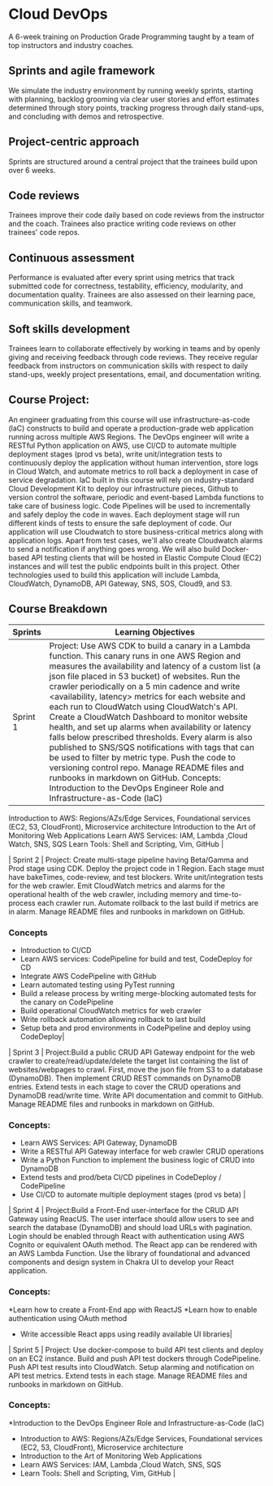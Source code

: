 # Cloud DevOps  
A 6-week training on Production Grade Programming taught by a team of top instructors and industry coaches. 
## Sprints and agile framework
We simulate the industry environment by running weekly sprints, starting with planning, backlog grooming via clear user stories and effort estimates determined through story points, tracking progress through daily stand-ups, and concluding with demos and retrospective. 
## Project-centric approach
 Sprints are structured around a central project that the trainees build upon over 6 weeks. 
## Code reviews
 Trainees improve their code daily based on code reviews from the instructor and the coach. Trainees also practice writing code reviews on other trainees' code repos. 
## Continuous assessment
 Performance is evaluated after every sprint using metrics that track submitted code for correctness, testability, efficiency, modularity, and documentation quality. Trainees are also assessed on their learning pace, communication skills, and teamwork. 
## Soft skills development
 Trainees learn to collaborate effectively by working in teams and by openly giving and receiving feedback through code reviews. They receive regular feedback from instructors on communication skills with respect to daily stand-ups, weekly project presentations, email, and documentation writing.
 
## Course Project:
An engineer graduating from this course will use infrastructure-as-code (laC) constructs to build and operate a production-grade web application running across multiple AWS Regions. The DevOps engineer will write a RESTful Python application on AWS, use Cl/CD to automate multiple deployment stages (prod vs beta), write unit/integration tests to continuously deploy the application without human intervention, store logs in Cloud Watch, and automate metrics to roll back a deployment in case of service degradation. 
laC built in this course will rely on industry-standard Cloud Development Kit to deploy our infrastructure pieces, Github to version control the software, periodic and event-based Lambda functions to take care of business logic. Code Pipelines will be used to incrementally and safely deploy the code in waves. Each deployment stage will run different kinds of tests to ensure the safe deployment of code.
Our application will use Cloudwatch to store business-critical metrics along with application logs. Apart from test cases, we'll also create Cloudwatch alarms to send a notification if anything goes wrong. We will also build Docker-based API testing clients that will be hosted in Elastic Compute Cloud (EC2) instances and will test the public endpoints built in this project. Other technologies used to build this application will include Lambda, CloudWatch, DynamoDB, API Gateway, SNS, SOS, Cloud9, and S3.

## Course Breakdown

| Sprints  | Learning Objectives |
| ----------------       | ----------------------------------- |
| Sprint 1  | Project: Use AWS CDK to build a canary in a Lambda function. This canary runs in one AWS Region and measures the availability and latency of a custom list (a json file placed in 53 bucket) of websites. Run the crawler periodically on a 5 min cadence and write <availability, latency> metrics for each website and each run to CloudWatch using CloudWatch's API. Create a CloudWatch Dashboard to monitor website health, and set up alarms when availability or latency falls below prescribed thresholds. Every alarm is also published to SNS/SQS notifications with tags that can be used to filter by metric type. Push the code to versioning control repo. Manage README files and runbooks in markdown on GitHub. Concepts:  Introduction to the DevOps Engineer Role and Infrastructure-as-Code (laC) 
  Introduction to AWS: Regions/AZs/Edge Services, Foundational services (EC2, 53, CloudFront), Microservice architecture
  Introduction to the Art of Monitoring Web Applications 
  Learn AWS Services: IAM, Lambda ,Cloud Watch, SNS, SQS 
  Learn Tools: Shell and Scripting, Vim, GitHub |  

  
| Sprint 2 | Project: Create multi-stage pipeline having Beta/Gamma and Prod stage using CDK. Deploy the project code in 1 Region. Each stage must have bakeTimes, code-review, and test blockers. Write unit/integration tests for the web crawler. Emit CloudWatch metrics and alarms for the operational health of the web crawler, including memory and time-to-process each crawler run. Automate rollback to the last build if metrics are in alarm. Manage README files and runbooks in markdown on GitHub. 
### Concepts
  * Introduction to Cl/CD 
* Learn AWS services: CodePipeline for build and test, CodeDeploy for CD 
* Integrate AWS CodePipeline with GitHub 
* Learn automated testing using PyTest running 
* Build a release process by writing merge-blocking automated tests for the canary on CodePipeline
*  Build operational CloudWatch metrics for web crawler
*  Write rollback automation allowing rollback to last build 
* Setup beta and prod environments in CodePipeline and deploy using CodeDeploy|
  
 | Sprint 3 | Project:Build a public CRUD API Gateway endpoint for the web crawler to create/read/update/delete the target list containing the list of websites/webpages to crawl. 
First, move the json file from S3 to a database (DynamoDB). Then implement CRUD REST commands on DynamoDB entries. Extend tests in each stage to cover the CRUD operations and DynamoDB read/write time. Write API documentation and commit to GitHub. Manage README files and runbooks in markdown on GitHub. 
### Concepts:  
  * Learn AWS Services: API Gateway, DynamoDB 
  * Write a RESTful API Gateway interface for web crawler CRUD operations 
  * Write a Python Function to implement the business logic of CRUD into DynamoDB
  * Extend tests and prod/beta Cl/CD pipelines in CodeDeploy / CodePipeline 
  * Use Cl/CD to automate multiple deployment stages (prod vs beta) |
  

| Sprint 4  | Project:Build a Front-End user-interface for the CRUD API Gateway using ReacUS. The user interface should allow users to see and search the database (DynamoDB) and should load URLs with pagination. Login should be enabled through React with authentication using AWS Cognito or equivalent OAuth method. The React app can be rendered with an AWS Lambda Function. Use the library of foundational and advanced components and design system in Chakra UI to develop your React application. 
### Concepts:  
*Learn how to create a Front-End app with ReactJS 
  *Learn how to enable authentication using OAuth method 
  * Write accessible React apps using readily available UI libraries|
  
 | Sprint 5 | Project: Use docker-compose to build API test clients and deploy on an EC2 instance. Build and push API test dockers through CodePipeline. Push API test results into CloudWatch. Setup alarming and notification on API test metrics. Extend tests in each stage. Manage README files and runbooks in markdown on GitHub. 
### Concepts:  
*Introduction to the DevOps Engineer Role and Infrastructure-as-Code (laC) 
* Introduction to AWS: Regions/AZs/Edge Services, Foundational services (EC2, 53, CloudFront), Microservice architecture
* Introduction to the Art of Monitoring Web Applications 
* Learn AWS Services: IAM, Lambda ,Cloud Watch, SNS, SQS 
* Learn Tools: Shell and Scripting, Vim, GitHub |
  

